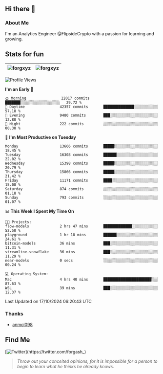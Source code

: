 ## Hi there 👋

### About Me

I'm an Analytics Engineer @FlipsideCrypto with a passion for learning and growing.
  
## Stats for fun

| <img align="center" src="https://github-readme-streak-stats.herokuapp.com/?user=forgxyz&theme=tokyonight" alt="forgxyz" /> | <img align="center" src="https://github-readme-stats.vercel.app/api?username=forgxyz&theme=tokyonight&show_icons=true" alt="forgxyz" /> |
| ------------- |------------- |


<!--START_SECTION:waka-->
![Profile Views](http://img.shields.io/badge/Profile%20Views-0-blue)

**I'm an Early 🐤** 

```text
🌞 Morning                22017 commits       ███████░░░░░░░░░░░░░░░░░░   29.72 % 
🌆 Daytime                42357 commits       ██████████████░░░░░░░░░░░   57.18 % 
🌃 Evening                9480 commits        ███░░░░░░░░░░░░░░░░░░░░░░   12.80 % 
🌙 Night                  222 commits         ░░░░░░░░░░░░░░░░░░░░░░░░░   00.30 % 
```
📅 **I'm Most Productive on Tuesday** 

```text
Monday                   13666 commits       █████░░░░░░░░░░░░░░░░░░░░   18.45 % 
Tuesday                  16308 commits       ██████░░░░░░░░░░░░░░░░░░░   22.02 % 
Wednesday                15398 commits       █████░░░░░░░░░░░░░░░░░░░░   20.79 % 
Thursday                 15866 commits       █████░░░░░░░░░░░░░░░░░░░░   21.42 % 
Friday                   11171 commits       ████░░░░░░░░░░░░░░░░░░░░░   15.08 % 
Saturday                 874 commits         ░░░░░░░░░░░░░░░░░░░░░░░░░   01.18 % 
Sunday                   793 commits         ░░░░░░░░░░░░░░░░░░░░░░░░░   01.07 % 
```


📊 **This Week I Spent My Time On** 

```text
🐱‍💻 Projects: 
flow-models              2 hrs 47 mins       █████████████░░░░░░░░░░░░   52.50 % 
playground               1 hr 18 mins        ██████░░░░░░░░░░░░░░░░░░░   24.61 % 
bitcoin-models           36 mins             ███░░░░░░░░░░░░░░░░░░░░░░   11.31 % 
streamline-snowflake     36 mins             ███░░░░░░░░░░░░░░░░░░░░░░   11.29 % 
near-models              0 secs              ░░░░░░░░░░░░░░░░░░░░░░░░░   00.24 % 

💻 Operating System: 
Mac                      4 hrs 40 mins       ██████████████████████░░░   87.63 % 
WSL                      39 mins             ███░░░░░░░░░░░░░░░░░░░░░░   12.37 % 
```


 Last Updated on 17/10/2024 06:20:43 UTC
<!--END_SECTION:waka-->

### Thanks
 - [anmol098](https://github.com/anmol098/waka-readme-stats/)
  
## Find Me
[![Twitter](https://img.shields.io/twitter/url/https/twitter.com/forgash_.svg?style=social&label=Follow%20%40forgash_)](https://twitter.com/forgash_)


> *Throw out your conceited opinions, for it is impossible for a person to begin to learn what he thinks he already knows.* 
